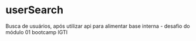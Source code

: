 # userSearch
Busca de usuários, após utilizar api para alimentar base interna - desafio do módulo 01 bootcamp IGTI
